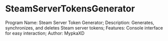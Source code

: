 # SteamServerTokensGenerator

Program Name: Steam Server Token Generator;
Description: Generates, synchronizes, and deletes Steam server tokens;
Features: Console interface for easy interaction;
Author: MypkaXD
